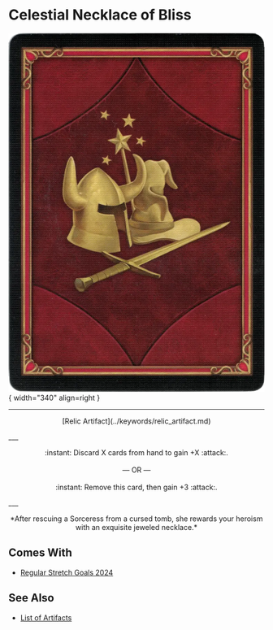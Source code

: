 # Celestial Necklace of Bliss

![Celestial Necklace of Bliss](../assets/player-deck-back.webp){ width="340" align=right }
___
<p style="text-align: center;" markdown>[Relic Artifact](../keywords/relic_artifact.md)</p>
___
<p style="text-align: center;" markdown>:instant: Discard X cards from hand to gain +X :attack:.<br><br>— OR —<br><br>:instant: Remove this card, then gain +3 :attack:.</p>
___
<p style="text-align: center;" markdown>*After rescuing a Sorceress from a cursed tomb, she rewards your heroism with an exquisite jeweled necklace.*</p>


## Comes With

- [Regular Stretch Goals 2024](../content/regular_stretch_goals.md)


## See Also


- [List of Artifacts](index.md)
